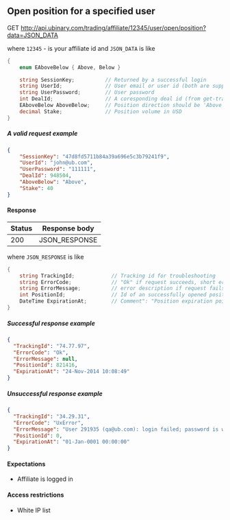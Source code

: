 ﻿## Open position for a specified user

GET http://api.ubinary.com/trading/affiliate/12345/user/open/position?data=JSON_DATA

where `12345` - is your affiliate id and `JSON_DATA` is like

```C#
{
    enum EAboveBelow { Above, Below }

    string SessionKey;          // Returned by a successful login   
    string UserId;              // User email or user id (both are supported)
    string UserPassword;        // User password
    int DealId;                 // A coresponding deal id (from get-trading-options)
    EAboveBelow AboveBelow;     // Position direction should be 'Above' or 'Below'
    decimal Stake;              // Position volume in USD
}
```

##### A valid request example

```json
{
    "SessionKey": "47d8fd5711b84a39a696e5c3b79241f9",
    "UserId": "john@ub.com",
    "UserPassword": "111111",
    "DealId": 948504,
    "AboveBelow": "Above",
    "Stake": 40
}
```

#### Response

Status | Response body
-------|--------------
200    | JSON_RESPONSE

where `JSON_RESPONSE` is like

```C#
{
    string TrackingId;            // Tracking id for troubleshooting
    string ErrorCode;             // "Ok" if request succeeds, short error code if request fails
    string ErrorMessage;          // error description if request fails
    int PositionId;               // Id of an successfully opened position
    DateTime ExpirationAt;        // Comment": "Position expiration point
}
```

##### Successful response example

```json
{
  "TrackingId": "74.77.97",
  "ErrorCode": "Ok",
  "ErrorMessage": null,
  "PositionId": 821416,
  "ExpirationAt": "24-Nov-2014 10:08:49"
}
```


##### Unsuccessful response example

```json
{
  "TrackingId": "34.29.31",
  "ErrorCode": "UxError",
  "ErrorMessage": "User 291935 (qa@ub.com): login failed; password is wrong",
  "PositionId": 0,
  "ExpirationAt": "01-Jan-0001 00:00:00"
}
```


#### Expectations
- Affiliate is logged in

#### Access restrictions
- White IP list
